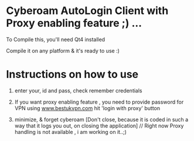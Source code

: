 Cyberoam AutoLogin Client with Proxy enabling feature ;) ...
=========================

To Compile this, you'll need Qt4 installed


Compile it on any platform & it's ready to use :)

Instructions on how to use
==========================

1) enter your, id and pass, check remember credentials

2) If you want proxy enabling feature , you need to provide password for VPN using www.bestukvpn.com hit 'login with proxy' button

3) minimize, & forget cyberoam [Don't close, because it is coded in such a way that it logs you out, on closing the application]
  // Right now Proxy handling is not available , i am working on it..;)
  
  
